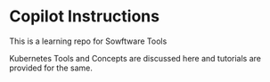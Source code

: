 # Copilot Instructions

This is a learning repo for Sowftware Tools

Kubernetes Tools and Concepts are discussed here and tutorials are provided for the same.